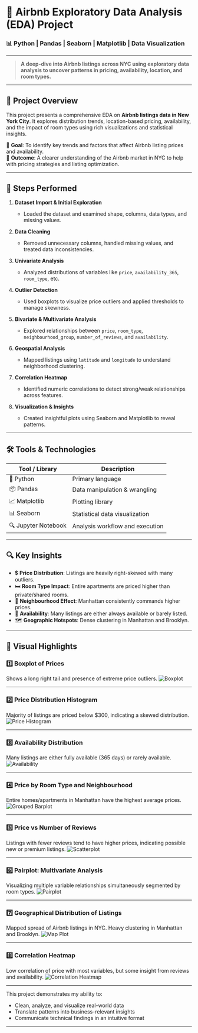 # 🏡 Airbnb Exploratory Data Analysis (EDA) Project  
### 📊 Python | Pandas | Seaborn | Matplotlib | Data Visualization

---

> **A deep-dive into Airbnb listings across NYC using exploratory data analysis to uncover patterns in pricing, availability, location, and room types.**

---

## 📁 Project Overview

This project presents a comprehensive EDA on **Airbnb listings data in New York City**. It explores distribution trends, location-based pricing, availability, and the impact of room types using rich visualizations and statistical insights.

📌 **Goal**: To identify key trends and factors that affect Airbnb listing prices and availability.  
🧠 **Outcome**: A clearer understanding of the Airbnb market in NYC to help with pricing strategies and listing optimization.

---

## 🧭 Steps Performed

1. **Dataset Import & Initial Exploration**  
   - Loaded the dataset and examined shape, columns, data types, and missing values.

2. **Data Cleaning**  
   - Removed unnecessary columns, handled missing values, and treated data inconsistencies.

3. **Univariate Analysis**  
   - Analyzed distributions of variables like `price`, `availability_365`, `room_type`, etc.

4. **Outlier Detection**  
   - Used boxplots to visualize price outliers and applied thresholds to manage skewness.

5. **Bivariate & Multivariate Analysis**  
   - Explored relationships between `price`, `room_type`, `neighbourhood_group`, `number_of_reviews`, and `availability`.

6. **Geospatial Analysis**  
   - Mapped listings using `latitude` and `longitude` to understand neighborhood clustering.

7. **Correlation Heatmap**  
   - Identified numeric correlations to detect strong/weak relationships across features.

8. **Visualization & Insights**  
   - Created insightful plots using Seaborn and Matplotlib to reveal patterns.

---

## 🛠️ Tools & Technologies

| Tool / Library     | Description                             |
|--------------------|-----------------------------------------|
| 🐍 Python           | Primary language                        |
| 📦 Pandas           | Data manipulation & wrangling           |
| 📈 Matplotlib       | Plotting library                        |
| 📊 Seaborn          | Statistical data visualization          |
| 🔍 Jupyter Notebook | Analysis workflow and execution         |

---

## 🔍 Key Insights

- 💲 **Price Distribution**: Listings are heavily right-skewed with many outliers.
- 🛏️ **Room Type Impact**: Entire apartments are priced higher than private/shared rooms.
- 🌆 **Neighbourhood Effect**: Manhattan consistently commands higher prices.
- 📅 **Availability**: Many listings are either always available or barely listed.
- 🗺️ **Geographic Hotspots**: Dense clustering in Manhattan and Brooklyn.

---

## 📸 Visual Highlights

### 1️⃣ Boxplot of Prices  
Shows a long right tail and presence of extreme price outliers.
![Boxplot](./1.png)

---

### 2️⃣ Price Distribution Histogram  
Majority of listings are priced below $300, indicating a skewed distribution.
![Price Histogram](./2.png)

---

### 3️⃣ Availability Distribution  
Many listings are either fully available (365 days) or rarely available.
![Availability](./3.png)

---

### 4️⃣ Price by Room Type and Neighbourhood  
Entire homes/apartments in Manhattan have the highest average prices.
![Grouped Barplot](./4.png)

---

### 5️⃣ Price vs Number of Reviews  
Listings with fewer reviews tend to have higher prices, indicating possible new or premium listings.
![Scatterplot](./5.png)

---

### 6️⃣ Pairplot: Multivariate Analysis  
Visualizing multiple variable relationships simultaneously segmented by room types.
![Pairplot](./6.png)

---

### 7️⃣ Geographical Distribution of Listings  
Mapped spread of Airbnb listings in NYC. Heavy clustering in Manhattan and Brooklyn.
![Map Plot](./7.png)

---

### 8️⃣ Correlation Heatmap  
Low correlation of price with most variables, but some insight from reviews and availability.
![Correlation Heatmap](./8.png)

---

This project demonstrates my ability to:
- Clean, analyze, and visualize real-world data
- Translate patterns into business-relevant insights
- Communicate technical findings in an intuitive format

---
